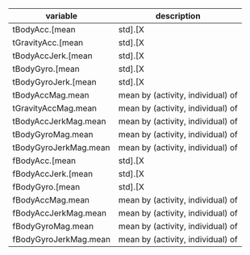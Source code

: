 
variable | description
-------- | -----------
tBodyAcc.[mean|std].[X|Y|Z] | mean by (activity, individual) of 
tGravityAcc.[mean|std].[X|Y|Z] | mean by (activity, individual) of 
tBodyAccJerk.[mean|std].[X|Y|Z] | mean by (activity, individual) of 
tBodyGyro.[mean|std].[X|Y|Z] | mean by (activity, individual) of 
tBodyGyroJerk.[mean|std].[X|Y|Z] | mean by (activity, individual) of 
tBodyAccMag.mean | mean by (activity, individual) of 
tGravityAccMag.mean | mean by (activity, individual) of 
tBodyAccJerkMag.mean | mean by (activity, individual) of 
tBodyGyroMag.mean | mean by (activity, individual) of 
tBodyGyroJerkMag.mean | mean by (activity, individual) of 
fBodyAcc.[mean|std].[X|Y|Z] | mean by (activity, individual) of 
fBodyAccJerk.[mean|std].[X|Y|Z] | mean by (activity, individual) of 
fBodyGyro.[mean|std].[X|Y|Z] | mean by (activity, individual) of 
fBodyAccMag.mean | mean by (activity, individual) of 
fBodyAccJerkMag.mean | mean by (activity, individual) of 
fBodyGyroMag.mean | mean by (activity, individual) of 
fBodyGyroJerkMag.mean | mean by (activity, individual) of 